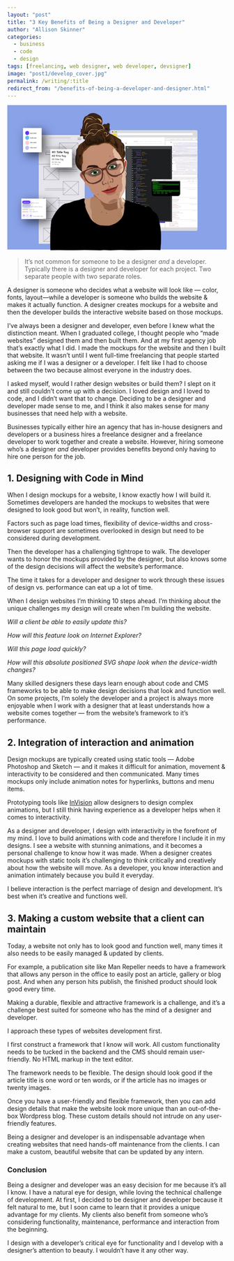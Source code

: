 ```yaml
---
layout: "post"
title: "3 Key Benefits of Being a Designer and Developer"
author: "Allison Skinner"
categories:
  - business
  - code
  - design
tags: [freelancing, web designer, web developer, devsigner]
image: "post1/develop_cover.jpg"
permalink: /writing/:title
redirect_from: "/benefits-of-being-a-developer-and-designer.html"
---
```

![graphic for 3 Key Benefits of Being Designer and Developer][1]
> It’s not common for someone to be a designer *and* a developer. Typically there is a designer and developer for each project. Two separate people with two separate roles.

A designer is someone who decides what a website will look like — color, fonts, layout—while a developer is someone who builds the website & makes it actually function. A designer creates mockups for a website and then the developer builds the interactive website based on those mockups.

I’ve always been a designer and developer, even before I knew what the distinction meant. When I graduated college, I thought people who “made websites” designed them and then built them. And at my first agency job that’s exactly what I did. I made the mockups for the website and then I built that website. It wasn’t until I went full-time freelancing that people started asking me if I was a designer or a developer. I felt like I had to choose between the two because almost everyone in the industry does.

I asked myself, would I rather design websites or build them? I slept on it and still couldn’t come up with a decision. I loved design and I loved to code, and I didn’t want that to change. Deciding to be a designer and developer made sense to me, and I think it also makes sense for many businesses that need help with a website.

Businesses typically either hire an agency that has in-house designers and developers or a business hires a freelance designer and a freelance developer to work together and create a website. However, hiring someone who’s a designer *and* developer provides benefits beyond only having to hire one person for the job.

## 1. Designing with Code in Mind
When I design mockups for a website, I know exactly how I will build it. Sometimes developers are handed the mockups to websites that were designed to look good but won’t, in reality, function well.

Factors such as page load times, flexibility of device-widths and cross-browser support are sometimes overlooked in design but need to be considered during development.

Then the developer has a challenging tightrope to walk. The developer wants to honor the mockups provided by the designer, but also knows some of the design decisions will affect the website’s performance.

The time it takes for a developer and designer to work through these issues of design vs. performance can eat up a lot of time.

When I design websites I’m thinking 10 steps ahead. I’m thinking about the unique challenges my design will create when I’m building the website.

*Will a client be able to easily update this?*

*How will this feature look on Internet Explorer?*

*Will this page load quickly?*

*How will this absolute positioned SVG shape look when the device-width changes?*

Many skilled designers these days learn enough about code and CMS frameworks to be able to make design decisions that look and function well. On some projects, I’m solely the developer and a project is always more enjoyable when I work with a designer that at least understands how a website comes together — from the website’s framework to it’s performance.

## 2. Integration of interaction and animation
Design mockups are typically created using static tools — Adobe Photoshop and Sketch — and it makes it difficult for animation, movement & interactivity to be considered and then communicated. Many times mockups only include animation notes for hyperlinks, buttons and menu items.

Prototyping tools like [InVision](https://www.invisionapp.com/) allow designers to design complex animations, but I still think having experience as a developer helps when it comes to interactivity.

As a designer and developer, I design with interactivity in the forefront of my mind. I love to build animations with code and therefore I include it in my designs. I see a website with stunning animations, and it becomes a personal challenge to know how it was made. When a designer creates mockups with static tools it’s challenging to think critically and creatively about how the website will move. As a developer, you know interaction and animation intimately because you build it everyday.

I believe interaction is the perfect marriage of design and development. It’s best when it’s creative and functions well.

## 3. Making a custom website that a client can maintain
Today, a website not only has to look good and function well, many times it also needs to be easily managed & updated by clients.

For example, a publication site like Man Repeller needs to have a framework that allows any person in the office to easily post an article, gallery or blog post. And when any person hits publish, the finished product should look good every time.

Making a durable, flexible and attractive framework is a challenge, and it’s a challenge best suited for someone who has the mind of a designer and developer.

I approach these types of websites development first.

I first construct a framework that I know will work. All custom functionality needs to be tucked in the backend and the CMS should remain user-friendly. No HTML markup in the text editor.

The framework needs to be flexible. The design should look good if the article title is one word or ten words, or if the article has no images or twenty images.

Once you have a user-friendly and flexible framework, then you can add design details that make the website look more unique than an out-of-the-box Wordpress blog. These custom details should not intrude on any user-friendly features.

Being a designer and developer is an indispensable advantage when creating websites that need hands-off maintenance from the clients. I can make a custom, beautiful website that can be updated by any intern.

### Conclusion
Being a designer and developer was an easy decision for me because it’s all I know. I have a natural eye for design, while loving the technical challenge of development. At first, I decided to be designer and developer because it felt natural to me, but I soon came to learn that it provides a unique advantage for my clients. My clients also benefit from someone who’s considering functionality, maintenance, performance and interaction from the beginning.

I design with a developer’s critical eye for functionality and I develop with a designer’s attention to beauty. I wouldn’t have it any other way.

[1]: ../assets/img/post1/develop_cover.jpg
